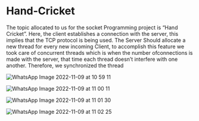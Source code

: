 # Hand-Cricket
The topic allocated to us for the socket Programming project is “Hand Cricket”.
Here, the client establishes a connection with the server, this implies that the TCP protocol is being used. The Server Should allocate a new thread for every new incoming Client, to accomplish this feature we took care of concurrent threads which is when the number ofconnections is made with the server, that time each thread doesn’t interfere with one another. Therefore, we synchronized the thread

![WhatsApp Image 2022-11-09 at 10 59 11](https://user-images.githubusercontent.com/76959128/201486262-b1394f03-76f3-4350-baa2-5590a412207a.jpg)

![WhatsApp Image 2022-11-09 at 11 00 11](https://user-images.githubusercontent.com/76959128/201486271-08053556-bd41-49c8-92f9-4612a037bd21.jpg)

![WhatsApp Image 2022-11-09 at 11 01 30](https://user-images.githubusercontent.com/76959128/201486288-1250a2bc-4963-47e4-bad8-a0ef65546ae9.jpg)

![WhatsApp Image 2022-11-09 at 11 02 25](https://user-images.githubusercontent.com/76959128/201486307-b745bf31-11b9-49df-a13a-865e50bcdaed.jpg)

